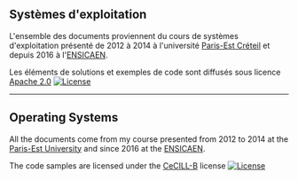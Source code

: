## Systèmes d'exploitation

L'ensemble des documents proviennent du cours de systèmes d'exploitation présenté de 2012 à 2014 à l'université [Paris-Est Créteil](http://www.u-pec.fr/) et depuis 2016 à l'[ENSICAEN](http://www.ensicaen.fr).
<!--
### Licences

* Les documents (cours, sujets de travaux pratiques et images) sont fournis sous licence Creative Commons [CC BY-NC 4.0](https://creativecommons.org/licenses/by-nc/4.0/) [![License: CC BY-NC 4.0](https://img.shields.io/badge/License-CC%20BY--NC%204.0-lightgrey.svg)](http://creativecommons.org/licenses/by-nc/4.0/)
-->

Les éléments de solutions et exemples de code sont <!-- quant à eux --> diffusés sous licence [Apache 2.0](http://www.cecill.info/licences/Licence_CeCILL-B_V1-fr.html) [![License](https://img.shields.io/hexpm/l/plug.svg)](http://www.cecill.info/licences/Licence_CeCILL-B_V1-fr.html)

-----

## Operating Systems

All the documents come from my course presented from 2012 to 2014 at the [Paris-Est University](http://www.u-pec.fr/) and since 2016 at the [ENSICAEN](http://www.ensicaen.fr).
<!--
### Licensing

* The documents (courses, laboratory work handouts and images) are provided under the Creative Commons [CC BY-NC 4.0](https://creativecommons.org/licenses/by-nc/4.0/) license [![License: CC BY-NC 4.0](https://img.shields.io/badge/License-CC%20BY--NC%204.0-lightgrey.svg)](http://creativecommons.org/licenses/by-nc/4.0/) 
-->

The code samples are licensed under the [CeCILL-B](http://www.cecill.info/licences/Licence_CeCILL-B_V1-en.html) license [![License](https://img.shields.io/hexpm/l/plug.svg)](http://www.cecill.info/licences/Licence_CeCILL-B_V1-en.html)
